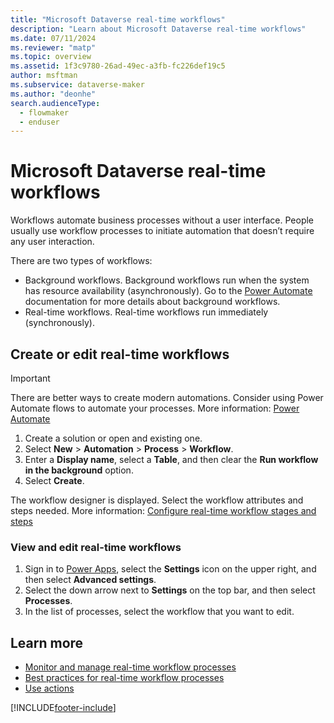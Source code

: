 ```yaml
---
title: "Microsoft Dataverse real-time workflows"
description: "Learn about Microsoft Dataverse real-time workflows"
ms.date: 07/11/2024
ms.reviewer: "matp"
ms.topic: overview
ms.assetid: 1f3c9780-26ad-49ec-a3fb-fc226def19c5
author: msftman
ms.subservice: dataverse-maker
ms.author: "deonhe"
search.audienceType: 
  - flowmaker
  - enduser
---
```

# Microsoft Dataverse real-time workflows

Workflows automate business processes without a user interface. People usually use workflow processes to initiate automation that doesn’t require any user interaction.

There are two types of workflows:

- Background workflows. Background workflows run when the system has resource availability (asynchronously). Go to the [Power Automate](/power-automate/workflow-processes) documentation for more details about background workflows.
- Real-time workflows. Real-time workflows run immediately (synchronously).

## Create or edit real-time workflows

> [!IMPORTANT]
> There are better ways to create modern automations. Consider using Power Automate flows to automate your processes. More information: [Power Automate](/power-automate/)

1. Create a solution or open and existing one.
1. Select **New** > **Automation** > **Process** > **Workflow**.
1. Enter a **Display name**, select a **Table**, and then clear the **Run workflow in the background** option.
1. Select **Create**.

The workflow designer is displayed. Select the workflow attributes and steps needed. More information: [Configure real-time workflow stages and steps](configure-workflow-steps.md)

### View and edit real-time workflows

1. Sign in to [Power Apps](https://make.powerapps.com), select the **Settings** icon on the upper right, and then select **Advanced settings**.
1. Select the down arrow next to **Settings** on the top bar, and then select **Processes**.
1. In the list of processes, select the workflow that you want to edit.

## Learn more

- [Monitor and manage real-time workflow processes](monitor-manage-processes.md)
- [Best practices for real-time workflow processes](best-practices-workflow-processes.md)
- [Use actions](actions.md)

[!INCLUDE[footer-include](../../includes/footer-banner.md)]
